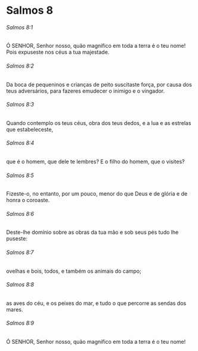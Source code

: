 # Salmos 8

###### Salmos 8:1

Ó SENHOR, Senhor nosso, quão magnífico em toda a terra é o teu nome! Pois expuseste nos céus a tua majestade.

###### Salmos 8:2

Da boca de pequeninos e crianças de peito suscitaste força, por causa dos teus adversários, para fazeres emudecer o inimigo e o vingador.

###### Salmos 8:3

Quando contemplo os teus céus, obra dos teus dedos, e a lua e as estrelas que estabeleceste,

###### Salmos 8:4

que é o homem, que dele te lembres? E o filho do homem, que o visites?

###### Salmos 8:5

Fizeste-o, no entanto, por um pouco, menor do que Deus e de glória e de honra o coroaste.

###### Salmos 8:6

Deste-lhe domínio sobre as obras da tua mão e sob seus pés tudo lhe puseste:

###### Salmos 8:7

ovelhas e bois, todos, e também os animais do campo;

###### Salmos 8:8

as aves do céu, e os peixes do mar, e tudo o que percorre as sendas dos mares.

###### Salmos 8:9

Ó SENHOR, Senhor nosso, quão magnífico em toda a terra é o teu nome!

